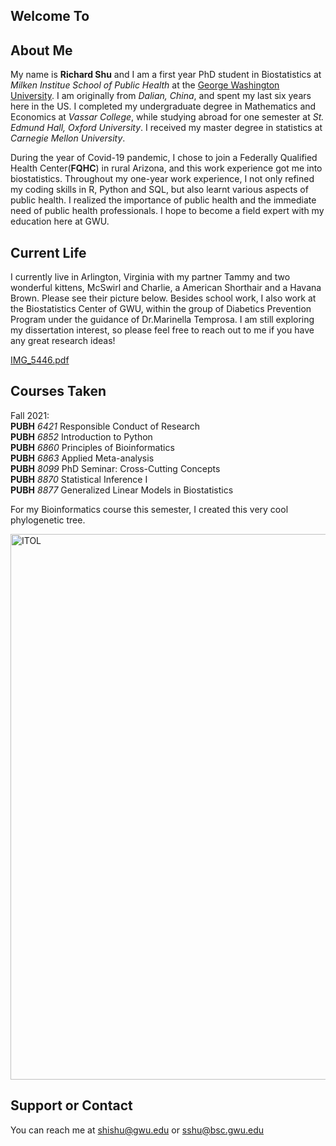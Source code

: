 ## Welcome To

## About Me

My name is **Richard Shu** and I am a first year PhD student in Biostatistics at _Milken Institue School of Public Health_ at the [George Washington University](https://publichealth.gwu.edu/departments/biostatistics-and-bioinformatics). I am originally from _Dalian, China_, and spent my last six years here in the US. I completed my undergraduate degree in Mathematics and Economics at _Vassar College_, while studying abroad for one semester at _St. Edmund Hall, Oxford University_. I received my master degree in statistics at _Carnegie Mellon University_.

During the year of Covid-19 pandemic, I chose to join a Federally Qualified Health Center(**FQHC**) in rural Arizona, and this work experience got me into biostatistics. Throughout my one-year work experience, I not only refined my coding skills in R, Python and SQL, but also learnt various aspects of public health. I realized the importance of public health and the immediate need of public health professionals. I hope to become a field expert with my education here at GWU.

## Current Life

I currently live in Arlington, Virginia with my partner Tammy and two wonderful kittens, McSwirl and Charlie, a American Shorthair and a Havana Brown. Please see their picture below. Besides school work, I also work at the Biostatistics Center of GWU, within the group of Diabetics Prevention Program under the guidance of Dr.Marinella Temprosa. I am still exploring my dissertation interest, so please feel free to reach out to me if you have any great research ideas!

[IMG_5446.pdf](https://github.com/richardshu526/RichardShuPage/files/7559327/IMG_5446.pdf)

## Courses Taken

Fall 2021:<br/>
**PUBH** _6421_ Responsible Conduct of Research<br/>
**PUBH** _6852_ Introduction to Python<br/>
**PUBH** _6860_ Principles of Bioinformatics<br/>
**PUBH** _6863_ Applied Meta-analysis<br/>
**PUBH** _8099_ PhD Seminar: Cross-Cutting Concepts<br/>
**PUBH** _8870_ Statistical Inference I<br/>
**PUBH** _8877_ Generalized Linear Models in Biostatistics<br/>

For my Bioinformatics course this semester, I created this very cool phylogenetic tree.

<img width="873" alt="ITOL" src="https://user-images.githubusercontent.com/94484025/142340505-1ce30dfe-b43a-4242-a466-8091500a7156.png">

## Support or Contact

You can reach me at shishu@gwu.edu or sshu@bsc.gwu.edu

